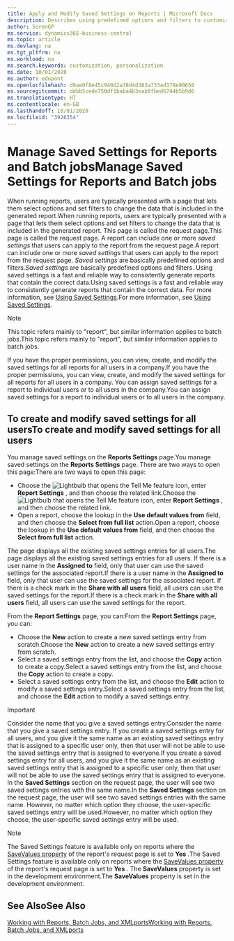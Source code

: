 ```yaml
---
title: Apply and Modify Saved Settings on Reports | Microsoft Docs
description: Describes using predefined options and filters to customise a report, and to generate the correct data.
author: SorenGP
ms.service: dynamics365-business-central
ms.topic: article
ms.devlang: na
ms.tgt_pltfrm: na
ms.workload: na
ms.search.keywords: customization, personalization
ms.date: 10/01/2020
ms.author: edupont
ms.openlocfilehash: d9ae0f8e45c940d2a78d4d383a733ad378e90650
ms.sourcegitcommit: ddbb5cede750df1baba4b3eab8fbed6744b5b9d6
ms.translationtype: HT
ms.contentlocale: en-GB
ms.lasthandoff: 10/01/2020
ms.locfileid: "3926354"
---
```

# <a name="manage-saved-settings-for-reports-and-batch-jobs"></a><span data-ttu-id="4d185-103">Manage Saved Settings for Reports and Batch jobs</span><span class="sxs-lookup"><span data-stu-id="4d185-103">Manage Saved Settings for Reports and Batch jobs</span></span>
<span data-ttu-id="4d185-104">When running reports, users are typically presented with a page that lets them select options and set filters to change the data that is included in the generated report.</span><span class="sxs-lookup"><span data-stu-id="4d185-104">When running reports, users are typically presented with a page that lets them select options and set filters to change the data that is included in the generated report.</span></span> <span data-ttu-id="4d185-105">This page is called the request page.</span><span class="sxs-lookup"><span data-stu-id="4d185-105">This page is called the request page.</span></span> <span data-ttu-id="4d185-106">A report can include one or more *saved settings* that users can apply to the report from the request page.</span><span class="sxs-lookup"><span data-stu-id="4d185-106">A report can include one or more *saved settings* that users can apply to the report from the request page.</span></span> <span data-ttu-id="4d185-107">*Saved settings* are basically predefined options and filters.</span><span class="sxs-lookup"><span data-stu-id="4d185-107">*Saved settings* are basically predefined options and filters.</span></span> <span data-ttu-id="4d185-108">Using saved settings is a fast and reliable way to consistently generate reports that contain the correct data.</span><span class="sxs-lookup"><span data-stu-id="4d185-108">Using saved settings is a fast and reliable way to consistently generate reports that contain the correct data.</span></span> <span data-ttu-id="4d185-109">For more information, see [Using Saved Settings](ui-work-report.md#SavedSettings).</span><span class="sxs-lookup"><span data-stu-id="4d185-109">For more information, see [Using Saved Settings](ui-work-report.md#SavedSettings).</span></span>

> [!NOTE]
> <span data-ttu-id="4d185-110">This topic refers mainly to "report", but similar information applies to batch jobs.</span><span class="sxs-lookup"><span data-stu-id="4d185-110">This topic refers mainly to "report", but similar information applies to batch jobs.</span></span>

<span data-ttu-id="4d185-111">If you have the proper permissions, you can view, create, and modify the saved settings for all reports for all users in a company.</span><span class="sxs-lookup"><span data-stu-id="4d185-111">If you have the proper permissions, you can view, create, and modify the saved settings for all reports for all users in a company.</span></span> <span data-ttu-id="4d185-112">You can assign saved settings for a report to individual users or to all users in the company.</span><span class="sxs-lookup"><span data-stu-id="4d185-112">You can assign saved settings for a report to individual users or to all users in the company.</span></span>

<!--
## Apply saved settings to a report
1. Open the report.

   The request page appears.    
2. In the **Saved Settings** section of the page, set the **Name** field  to the saved settings that you want to use.

   The **Saved Settings** section only appears if the report has been run before or if there are existing saved settings entries. The saved settings entry called **Last used options and filters** is always available. These settings are the option and filter values that were used the last time you ran the report.

-->

## <a name="to-create-and-modify-saved-settings-for-all-users"></a><span data-ttu-id="4d185-113">To create and modify saved settings for all users</span><span class="sxs-lookup"><span data-stu-id="4d185-113">To create and modify saved settings for all users</span></span>
<span data-ttu-id="4d185-114">You manage saved settings on the **Reports Settings** page.</span><span class="sxs-lookup"><span data-stu-id="4d185-114">You manage saved settings on the **Reports Settings** page.</span></span> <span data-ttu-id="4d185-115">There are two ways to open this page:</span><span class="sxs-lookup"><span data-stu-id="4d185-115">There are two ways to open this page:</span></span>
-   <span data-ttu-id="4d185-116">Choose the ![Lightbulb that opens the Tell Me feature](media/ui-search/search_small.png "Tell me what you want to do") icon, enter **Report Settings** , and then choose the related link.</span><span class="sxs-lookup"><span data-stu-id="4d185-116">Choose the ![Lightbulb that opens the Tell Me feature](media/ui-search/search_small.png "Tell me what you want to do") icon, enter **Report Settings** , and then choose the related link.</span></span>
-   <span data-ttu-id="4d185-117">Open a report, choose the lookup in the **Use default values from** field, and then choose the **Select from full list** action.</span><span class="sxs-lookup"><span data-stu-id="4d185-117">Open a report, choose the lookup in the **Use default values from** field, and then choose the **Select from full list** action.</span></span>

<span data-ttu-id="4d185-118">The page displays all the existing saved settings entries for all users.</span><span class="sxs-lookup"><span data-stu-id="4d185-118">The page displays all the existing saved settings entries for all users.</span></span> <span data-ttu-id="4d185-119">If there is a user name in the **Assigned to** field, only that user can use the saved settings for the associated report.</span><span class="sxs-lookup"><span data-stu-id="4d185-119">If there is a user name in the **Assigned to** field, only that user can use the saved settings for the associated report.</span></span> <span data-ttu-id="4d185-120">If there is a check mark in the **Share with all users** field, all users can use the saved settings for the report.</span><span class="sxs-lookup"><span data-stu-id="4d185-120">If there is a check mark in the **Share with all users** field, all users can use the saved settings for the report.</span></span>

<span data-ttu-id="4d185-121">From the **Report Settings** page, you can:</span><span class="sxs-lookup"><span data-stu-id="4d185-121">From the **Report Settings** page, you can:</span></span>
-   <span data-ttu-id="4d185-122">Choose the **New** action to create a new saved settings entry from scratch.</span><span class="sxs-lookup"><span data-stu-id="4d185-122">Choose the **New** action to create a new saved settings entry from scratch.</span></span>
-   <span data-ttu-id="4d185-123">Select a saved settings entry from the list, and choose the **Copy** action to create a copy.</span><span class="sxs-lookup"><span data-stu-id="4d185-123">Select a saved settings entry from the list, and choose the **Copy** action to create a copy.</span></span>
-   <span data-ttu-id="4d185-124">Select a saved settings entry from the list, and choose the **Edit** action to modify a saved settings entry.</span><span class="sxs-lookup"><span data-stu-id="4d185-124">Select a saved settings entry from the list, and choose the **Edit** action to modify a saved settings entry.</span></span>

> [!Important]
> <span data-ttu-id="4d185-125">Consider the name that you give a saved settings entry.</span><span class="sxs-lookup"><span data-stu-id="4d185-125">Consider the name that you give a saved settings entry.</span></span> <span data-ttu-id="4d185-126">If you create a saved settings entry for all users, and you give it the same name as an existing saved settings entry that is assigned to a specific user only, then that user will not be able to use the saved settings entry that is assigned to everyone.</span><span class="sxs-lookup"><span data-stu-id="4d185-126">If you create a saved settings entry for all users, and you give it the same name as an existing saved settings entry that is assigned to a specific user only, then that user will not be able to use the saved settings entry that is assigned to everyone.</span></span>  <span data-ttu-id="4d185-127">In the **Saved Settings** section on the request page, the user will see two saved settings entries with the same name.</span><span class="sxs-lookup"><span data-stu-id="4d185-127">In the **Saved Settings** section on the request page, the user will see two saved settings entries with the same name.</span></span> <span data-ttu-id="4d185-128">However, no matter which option they choose, the user-specific saved settings entry will be used.</span><span class="sxs-lookup"><span data-stu-id="4d185-128">However, no matter which option they choose, the user-specific saved settings entry will be used.</span></span>

> [!NOTE]
> <span data-ttu-id="4d185-129">The Saved Settings feature is available only on reports where the [SaveValues property](/dynamics365/business-central/dev-itpro/developer/properties/devenv-savevalues-property) of the report's request page is set to **Yes** .</span><span class="sxs-lookup"><span data-stu-id="4d185-129">The Saved Settings feature is available only on reports where the [SaveValues property](/dynamics365/business-central/dev-itpro/developer/properties/devenv-savevalues-property) of the report's request page is set to **Yes** .</span></span> <span data-ttu-id="4d185-130">The **SaveValues** property is set in the development environment.</span><span class="sxs-lookup"><span data-stu-id="4d185-130">The **SaveValues** property is set in the development environment.</span></span>  

## <a name="see-also"></a><span data-ttu-id="4d185-131">See Also</span><span class="sxs-lookup"><span data-stu-id="4d185-131">See Also</span></span>
[<span data-ttu-id="4d185-132">Working with Reports, Batch Jobs, and XMLports</span><span class="sxs-lookup"><span data-stu-id="4d185-132">Working with Reports, Batch Jobs, and XMLports</span></span>](ui-work-report.md)  
